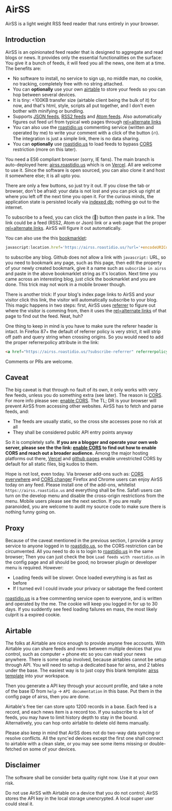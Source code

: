 # AirSS

AirSS is a light weight RSS feed reader that runs entirely in your browser.

## Introduction

AirSS is an opinionated feed reader that is designed to aggregate and read blogs or news. It provides only the essential functionalities on the surface: You give it a bunch of feeds, it will feed you all the news, one item at a time. The benefits are:

* No software to install, no service to sign up, no middle man, no cookie, no tracking, completely free with no string attached.
* You can __optionally__ use your own [airtable](https://airtable.com) to store your feeds so you can hop between several devices.
* It is tiny: <100KB transfer size (airtable client being the bulk of it) for now, and that's html, style, scripts all put together, and I don't even bother with minifying or bundling.
* Supports [JSON feeds](https://www.jsonfeed.org/), [RSS2 feeds](https://validator.w3.org/feed/docs/rss2.html) and [Atom feeds](https://tools.ietf.org/html/rfc4287). Also automatically figures out feed url from typical web pages through [rel=alternate links](https://developer.mozilla.org/en-US/docs/Web/HTML/Link_types)
* You can also use the [roastidio.us](https://roastidio.us) commenting service (written and operated by me) to write your comment with a click of the button (🔥). The integration is just a simple link, there is no data sharing.
* You can __optionally__ use [roastidio.us](https://roastidio.us) to load feeds to bypass [CORS](https://enable-cors.org/) restriction (more on this later).

You need a ES6 compliant browser (sorry, IE fans). The main branch is auto-deployed here: [airss.roastidio.us](https://airss.roastidio.us) which is on [Vercel](https://vercel.com). All are welcome to use it. Since the software is open sourced, you can also clone it and host it somewhere else; it is all upto you.

There are only a few buttons, so just try it out. If you close the tab or browser, don't be afraid: your data is not lost and you can pick up right at where you left off the next time you open it. For the curious minds, the application state is persisted locally via [indexed db](https://developer.mozilla.org/en-US/docs/Web/API/IndexedDB_API); nothing go out to the internet. 

To subscribe to a feed, you can click the (🍼) button then paste in a link. The link could be a feed (RSS2, Atom or Json) link or a web page that the proper [rel=alternate links](https://developer.mozilla.org/en-US/docs/Web/HTML/Link_types). AirSS will figure it out automatically. 

You can also use the this [bookmarklet](https://en.wikipedia.org/wiki/Bookmarklet): 

``` javascript
javascript:location.href='https://airss.roastidio.us/?url='+encodeURIComponent(window.location.href)
```

to subscribe any blog. Github does not allow a link with `javascript:` URL, so you need to bookmark any page, such as this page, then edit the property of your newly created bookmark, give it a name such as `subscribe in airss` and paste in the above bookmarklet string as it's location. Next time you came across an interesting blog, just click the bookmarklet and you are done. This trick may not work in a mobile brower though.

There is another trick: If your blog's index page links to AirSS and your visitor click this link, the visitor will automatically subscribe to your blog. This magic happens in two steps: first, AirSS uses [referrer](https://en.wikipedia.org/wiki/HTTP_referer) to figure out where the visitor is comming from, then it uses the [rel=alternate links](https://developer.mozilla.org/en-US/docs/Web/HTML/Link_types) of that page to find out the feed. Neat, huh?

One thing to keep in mind is you have to make sure the referer header is intact. In Firefox 87+ the default of referrer policy is very strict, it will strip off path and query string when crossing origins. So you would need to add the proper referrerpolicy attribute in the link:

``` html
<a href="https://airss.roastidio.us/?subscribe-referrer" referrerpolicy="no-referrer-when-downgrade">Follow me with Airss!</a>
```

Comments or PRs are welcome.

## Caveat

The big caveat is that through no fault of its own, it only works with very few feeds, unless you do something extra (see later). The reason is [CORS](https://developer.mozilla.org/en-US/docs/Web/HTTP/CORS). For more info please see: [enable CORS](https://enable-cors.org/). The TL; DR is your browser will prevent AirSS from accessing other websites. AirSS has to fetch and parse feeds, and:

* The feeds are usually static, so the cross site accesses pose no risk at all
* They shall be considered public API entry points anyway

So it is completely safe. **If you are a blogger and operate your own web server, please see the the link: [enable CORS](https://enable-cors.org/) to find out how to enable CORS and reach out a broader audience.** Among the major hosting platforms out there, [Vercel](https://vercel.com) and [github pages](https://pages.github.com/) enable unrestricted CORS by default for all static files, big kudos to them.

Hope is not lost, even today. Via browser add-ons such as: [CORS everywhere](https://addons.mozilla.org/en-US/firefox/addon/cors-everywhere/?utm_source=addons.mozilla.org&utm_medium=referral&utm_content=search) and [CORS changer](https://chrome.google.com/webstore/detail/moesif-origin-cors-change/digfbfaphojjndkpccljibejjbppifbc?hl=en) Firefox and Chrome users can enjoy AirSS today on any feed. Please install one of the add-ons, whitelist `https://airss.roastidio.us` and everything shall be fine. Safafi users can turn on the develop menu and disable the cross-origin restrictions from the menu. Mobile users please see the next section. If you are really paranoided, you are welcome to audit my source code to make sure there is nothing funny going on.

## Proxy

Because of the caveat mentioned in the previous section, I provide a proxy service to anyone logged in to [roastidio.us](https://roastidio.us), so the CORS restriction can be circumvented. All you need to do is to login to [roastidio.us](https://roastidio.us) in the same browser; Then you can just check the box `Load feeds with roastidio.us` in the config page and all should be good; no browser plugin or developer menu is required. However:

* Loading feeds will be slower. Once loaded everything is as fast as before 
* If I turned evil I could invade your privacy or sabotage the feed content

[roastidio.us](https://roastidio.us) is a free commenting service open to everyone, and is written and operated by the me. The cookie will keep you logged in for up to 30 days. If you suddently see feed loading failures en mass, the most likely culprit is a expired cookie.

## Airtable

The folks at Airtable are nice enough to provide anyone free accounts. With Airtable you can share feeds and news between multiple devices that you control, such as computer + phone etc so you can read your news anywhere. There is some setup involved, because airtables cannot be setup through API. You will need to setup a dedicated base for airss, and 2 tables under the base. The easiest way is to just copy this blank template: [airss template](https://airtable.com/shrFm410wa0iyoKpq) into your workspace.

Then you generate a API key through your account profile, and take a note of the base ID from `help` -> `API documentation` in this base. Put them in the config page of airss, then you are done.

Airtable's free tier can store upto 1200 records in a base. Each feed is a record, and each news item is a record too. If you subscribe to a lot of feeds, you may have to limit history depth to stay in the bound. Alternatively, you can hop onto airtable to delete old items manually.

Please also keep in mind that AirSS does not do two-way data syncing or resolve conflicts. All the sync'ed devices except the first one shall connect to airtable with a clean slate, or you may see some items missing or double-fetched on some of your devices.

## Disclaimer

The software shall be consider beta quality right now. Use it at your own risk.

Do not use AirSS with Airtable on a device that you do not control; AirSS stores the API key in the local storage unencrypted. A local super user could steal it. 
